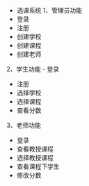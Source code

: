 - 选课系统
		1、管理员功能
-  登录
-  注册
- 创建学校
- 创建课程
- 创建老师

2、学生功能
		-  登录
-  注册
- 选择学校
- 选择课程
- 查看分数

3、老师功能
-  登录
-  查看教授课程
-  选择教授课程
- 查看课程下学生
- 修改分数
